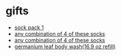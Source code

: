 # gifts

- [sock pack 1](https://www.americantrench.com/products/retro-sampler-holiday-box?variant=47432006500598)
- [any combination of 4 of these socks](https://www.americantrench.com/products/retro-solids-ss22?variant=47297455522038)
- [any combination of 4 of these socks]()
- [germanium leaf body wash(16.9 oz refill)](https://www.aesop.com/us/p/body-hand/body-cleansers-and-scrubs/geranium-leaf-body-cleanser/)
